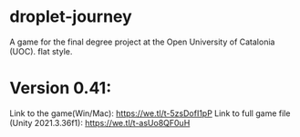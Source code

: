 # droplet-journey
A game for the final degree project at the Open University of Catalonia (UOC).
flat style.

# Version 0.41:

Link to the game(Win/Mac): https://we.tl/t-5zsDofI1pP
Link to full game file (Unity 2021.3.36f1): https://we.tl/t-asUo8QF0uH
